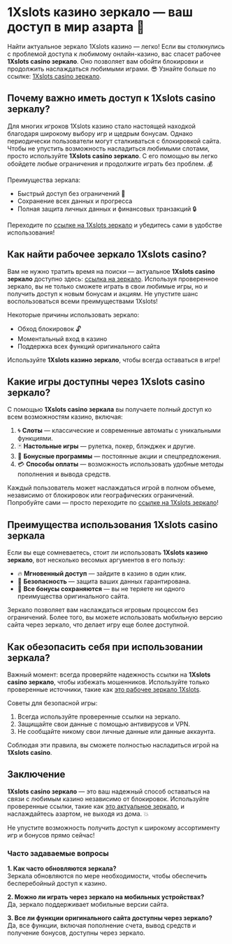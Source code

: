# 1Xslots казино зеркало — ваш доступ в мир азарта 🎰

Найти актуальное зеркало 1Xslots казино — легко! Если вы столкнулись с проблемой доступа к любимому онлайн-казино, вас спасет рабочее **1Xslots casino зеркало**. Оно позволяет вам обойти блокировки и продолжить наслаждаться любимыми играми. 😎 Узнайте больше по ссылке: [1Xslots casino зеркало](https://brandplay.link/R4xfxqdm).

## Почему важно иметь доступ к 1Xslots casino зеркалу?

Для многих игроков 1Xslots казино стало настоящей находкой благодаря широкому выбору игр и щедрым бонусам. Однако периодически пользователи могут сталкиваться с блокировкой сайта. Чтобы не упустить возможность насладиться любимыми слотами, просто используйте **1Xslots casino зеркало**. С его помощью вы легко обойдете любые ограничения и продолжите играть без проблем. 💰

Преимущества зеркала:

- Быстрый доступ без ограничений 🚀
- Сохранение всех данных и прогресса
- Полная защита личных данных и финансовых транзакций 🔒

Переходите по [ссылке на 1Xslots зеркало](https://brandplay.link/R4xfxqdm) и убедитесь сами в удобстве использования!

## Как найти рабочее зеркало 1Xslots casino?

Вам не нужно тратить время на поиски — актуальное **1Xslots casino зеркало** доступно здесь: [ссылка на зеркало](https://brandplay.link/R4xfxqdm). Используя проверенное зеркало, вы не только сможете играть в свои любимые игры, но и получить доступ к новым бонусам и акциям. Не упустите шанс воспользоваться всеми преимуществами 1Xslots!

Некоторые причины использовать зеркало:

- Обход блокировок 🔓
- Моментальный вход в казино
- Поддержка всех функций оригинального сайта

Используйте **1Xslots казино зеркало**, чтобы всегда оставаться в игре!

## Какие игры доступны через 1Xslots casino зеркало?

С помощью **1Xslots casino зеркала** вы получаете полный доступ ко всем возможностям казино, включая:

1. 🌀 **Слоты** — классические и современные автоматы с уникальными функциями.
2. 🃏 **Настольные игры** — рулетка, покер, блэкджек и другие.
3. 🎁 **Бонусные программы** — постоянные акции и спецпредложения.
4. 💳 **Способы оплаты** — возможность использовать удобные методы пополнения и вывода средств.

Каждый пользователь может наслаждаться игрой в полном объеме, независимо от блокировок или географических ограничений. Попробуйте сами — просто переходите по [ссылке на 1Xslots зеркало](https://brandplay.link/R4xfxqdm)!

## Преимущества использования 1Xslots casino зеркала

Если вы еще сомневаетесь, стоит ли использовать **1Xslots казино зеркало**, вот несколько весомых аргументов в его пользу:

- 🔥 **Мгновенный доступ** — зайдите в казино в один клик.
- 🎉 **Безопасность** — защита ваших данных гарантирована.
- 💎 **Все бонусы сохраняются** — вы не теряете ни одного преимущества оригинального сайта.

Зеркало позволяет вам наслаждаться игровым процессом без ограничений. Более того, вы можете использовать мобильную версию сайта через зеркало, что делает игру еще более доступной.

## Как обезопасить себя при использовании зеркала?

Важный момент: всегда проверяйте надежность ссылки на **1Xslots casino зеркало**, чтобы избежать мошенников. Используйте только проверенные источники, такие как [это рабочее зеркало 1Xslots](https://brandplay.link/R4xfxqdm).

Советы для безопасной игры:

1. Всегда используйте проверенные ссылки на зеркало.
2. Защищайте свои данные с помощью антивирусов и VPN.
3. Не сообщайте никому свои личные данные или данные аккаунта.

Соблюдая эти правила, вы сможете полностью насладиться игрой на **1Xslots casino**.

## Заключение

**1Xslots casino зеркало** — это ваш надежный способ оставаться на связи с любимым казино независимо от блокировок. Используйте проверенные ссылки, такие как [это актуальное зеркало](https://brandplay.link/R4xfxqdm), и наслаждайтесь азартом, не выходя из дома. 💥

Не упустите возможность получить доступ к широкому ассортименту игр и бонусов прямо сейчас!

### Часто задаваемые вопросы

**1. Как часто обновляются зеркала?**  
Зеркала обновляются по мере необходимости, чтобы обеспечить бесперебойный доступ к казино.

**2. Можно ли играть через зеркало на мобильных устройствах?**  
Да, зеркало поддерживает мобильные версии сайта.

**3. Все ли функции оригинального сайта доступны через зеркало?**  
Да, все функции, включая пополнение счета, вывод средств и получение бонусов, доступны через зеркало.
